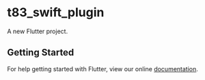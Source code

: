 # t83_swift_plugin

A new Flutter project.

## Getting Started

For help getting started with Flutter, view our online
[documentation](https://flutter.io/).
